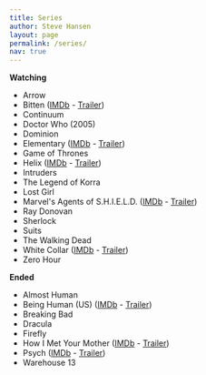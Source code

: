 ```yaml
---
title: Series
author: Steve Hansen
layout: page
permalink: /series/
nav: true
---
```

**Watching**

* Arrow
* Bitten (<a href="http://www.imdb.com/title/tt2365946/" target="_blank">IMDb</a> - <a href="http://www.youtube.com/watch?v=tUQ_ZXjzkiQ" target="_blank">Trailer</a>)
* Continuum
* Doctor Who (2005)
* Dominion
* Elementary (<a href="http://www.imdb.com/title/tt2191671/" target="_blank">IMDb</a> - <a href="http://www.youtube.com/watch?v=6YvuZ4Msh50" target="_blank">Trailer</a>)
* Game of Thrones
* Helix (<a href="http://www.imdb.com/title/tt2758950/" target="_blank">IMDb</a> - <a href="http://www.youtube.com/watch?v=NiOXG8dVib4" target="_blank">Trailer</a>)
* Intruders
* The Legend of Korra
* Lost Girl
* Marvel's Agents of S.H.I.E.L.D. (<a href="http://www.imdb.com/title/tt2364582/" target="_blank">IMDb</a> - <a href="http://www.youtube.com/watch?v=T3T-evQZiQo" target="_blank">Trailer</a>)
* Ray Donovan
* Sherlock
* Suits
* The Walking Dead
* White Collar (<a href="http://www.imdb.com/title/tt1358522/" target="_blank">IMDb</a> - <a href="http://www.youtube.com/watch?v=gIFySyLynAk" target="_blank">Trailer</a>)
* Zero Hour

**Ended**

* Almost Human
* Being Human (US) (<a href="http://www.imdb.com/title/tt1595680/" target="_blank">IMDb</a> - <a href="http://www.youtube.com/watch?v=aayb93qfXWQ" target="_blank">Trailer</a>)
* Breaking Bad
* Dracula
* Firefly
* How I Met Your Mother (<a href="http://www.imdb.com/title/tt0460649/" target="_blank">IMDb</a> - <a href="http://www.youtube.com/watch?v=aJtVL2_fA5w" target="_blank">Trailer</a>)
* Psych (<a href="http://www.imdb.com/title/tt0491738/" target="_blank">IMDb</a> - <a href="http://www.youtube.com/watch?v=krWONONSN78" target="_blank">Trailer</a>)
* Warehouse 13
